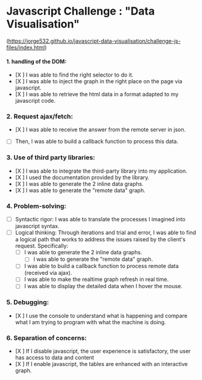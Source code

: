 #  Javascript Challenge : "Data Visualisation"

(https://jorge532.github.io/javascript-data-visualisation/challenge-js-files/index.html)
#### 1. handling of the DOM:

- [X ] I was able to find the right selector to do it.
- [X ] I was able to inject the graph in the right place on the page via javascript.
- [X ] I was able to retrieve the html data in a format adapted to my javascript code.

### 2. Request ajax/fetch:
- [X ] I was able to receive the answer from the remote server in json.
- [ ] Then, I was able to build a callback function to process this data.

### 3. Use of **third party libraries**:
- [X ] I was able to integrate the third-party library into my application.
- [X ] I used the documentation provided by the library.
- [X ] I was able to generate the 2 inline data graphs.
- [X ] I was able to generate the "remote data" graph.

### 4. Problem-solving:

- [ ] Syntactic rigor: I was able to translate the processes I imagined into javascript syntax.
- [ ] Logical thinking: Through iterations and trial and error, I was able to find a logical path that works to address the issues raised by the client's request. Specifically:
  - [ ] I was able to generate the 2 inline data graphs.
	- [ ]  I was able to generate the "remote data" graph.
  - [ ]  I was able to build a callback function to process remote data (received via ajax).
	- [ ]  I was able to make the realtime graph refresh in real time.
	- [ ]  I was able to display the detailed data when I hover the mouse.

### 5. Debugging:

  - [X ]  I use the console to understand what is happening and compare what I am trying to program with what the machine is doing.

### 6. Separation of concerns:

 - [X ]  If I disable javascript, the user experience is satisfactory, the user has access to data and content
 - [X ]  If I enable javascript, the tables are enhanced with an interactive graph.

